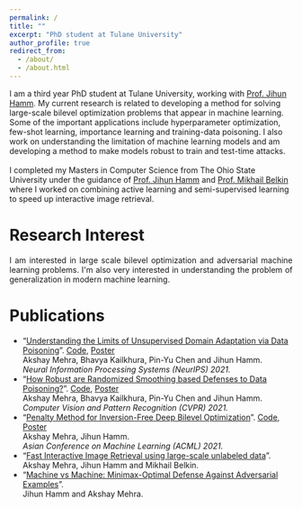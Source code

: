```yaml
---
permalink: /
title: ""
excerpt: "PhD student at Tulane University"
author_profile: true
redirect_from: 
  - /about/
  - /about.html
---
```



<p style="text-align: justify;">
  
I am a third year PhD student at Tulane University, working with <a href ="http://www.cs.tulane.edu/~jhamm3/"> Prof. Jihun Hamm</a>. My current research is related to developing a method for solving large-scale bilevel optimization problems that appear in machine learning. Some of the important applications include hyperparameter optimization, few-shot learning, importance learning and training-data poisoning. I also work on understanding the limitation of machine learning models and am developing a method to make models robust to train and test-time attacks.
<br><br>
I completed my Masters in Computer Science from The Ohio State University under the guidance of <a href ="http://www.cs.tulane.edu/~jhamm3/"> Prof. Jihun Hamm</a> and <a href="http://misha.belkin-wang.org/">Prof. Mikhail Belkin</a> where I worked on combining active learning and semi-supervised learning to speed up interactive image retrieval.

</p>

Research Interest
======
<p style="text-align: justify;">
I am interested in large scale bilevel optimization and adversarial machine learning problems. I'm also very interested in understanding the problem of generalization in modern machine learning.
</p>

Publications
======

* “[Understanding the Limits of Unsupervised Domain Adaptation via Data Poisoning](https://papers.nips.cc/paper/2021/file/90cc440b1b8caa520c562ac4e4bbcb51-Paper.pdf)”. [Code](https://github.com/akshaymehra24/LimitsOfUDA), [Poster](http://akshaymehra24.github.io/files/Neurips_2021_poster.pdf)
  <br> Akshay Mehra, Bhavya Kailkhura, Pin-Yu Chen and Jihun Hamm. 
  <br> <i>Neural Information Processing Systems (NeurIPS) 2021.</i>
* “[How Robust are Randomized Smoothing based Defenses to Data Poisoning?](https://openaccess.thecvf.com/content/CVPR2021/html/Mehra_How_Robust_Are_Randomized_Smoothing_Based_Defenses_to_Data_Poisoning_CVPR_2021_paper.html)”. [Code](https://github.com/akshaymehra24/poisoning_certified_defenses), [Poster](http://akshaymehra24.github.io/files/cvpr21_poster.pdf)
  <br> Akshay Mehra, Bhavya Kailkhura, Pin-Yu Chen and Jihun Hamm. 
  <br> <i>Computer Vision and Pattern Recognition (CVPR) 2021. </i>
* “[Penalty Method for Inversion-Free Deep Bilevel Optimization](https://arxiv.org/pdf/1911.03432.pdf)”. [Code](https://github.com/jihunhamm/bilevel-penalty), [Poster](http://akshaymehra24.github.io/files/acml21_poster.pdf)
  <br> Akshay Mehra, Jihun Hamm. 
  <br> <i>Asian Conference on Machine Learning (ACML) 2021.</i>
* “[Fast Interactive Image Retrieval using large-scale unlabeled data](https://arxiv.org/pdf/1802.04204.pdf)”.
  <br> Akshay Mehra, Jihun Hamm and Mikhail Belkin. 
* “[Machine vs Machine: Minimax-Optimal Defense Against Adversarial Examples](https://arxiv.org/pdf/1711.04368.pdf)”.
  <br> Jihun Hamm and Akshay Mehra. 
